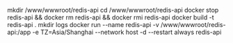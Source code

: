 mkdir /www/wwwroot/redis-api
cd /www/wwwroot/redis-api
docker stop redis-api && docker rm redis-api && docker rmi redis-api
docker build -t redis-api .
mkdir logs
docker run --name redis-api -v /www/wwwroot/redis-api:/app -e TZ=Asia/Shanghai --network host  -d --restart always redis-api 
